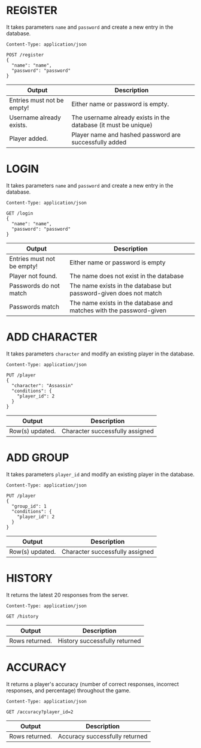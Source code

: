 # REGISTER
It takes parameters `name` and `password` and create a new entry in the database.
```
Content-Type: application/json

POST /register
{
  "name": "name",
  "password": "password"
}
```
| Output   | Description                            |
| ---------- | -------------------------------------- |
| Entries must not be empty!       | Either name or password is empty.                  |
| Username already exists.     | The username already exists in the database (it must be unique)           |
| Player added.     | Player name and hashed password are successfully added   |

# LOGIN
It takes parameters `name` and `password` and create a new entry in the database.
```
Content-Type: application/json

GET /login
{
  "name": "name",
  "password": "password"
}
```
| Output   | Description                            |
| ---------- | -------------------------------------- |
| Entries must not be empty!       | Either name or password is empty                  |
| Player not found.    | The name does not exist in the database           |
| Passwords do not match     | The name exists in the database but password-given does not match   |
| Passwords match     | The name exists in the database and matches with the password-given   |

# ADD CHARACTER
It takes parameters `character` and modify an existing player in the database.
```
Content-Type: application/json

PUT /player
{
  "character": "Assassin"
  "conditions": {
    "player_id": 2
  }
}
```
| Output   | Description                            |
| ---------- | -------------------------------------- |
| Row(s) updated.       | Character successfully assigned                  |

# ADD GROUP
It takes parameters `player_id` and modify an existing player in the database.
```
Content-Type: application/json

PUT /player
{
  "group_id": 1
  "conditions": {
    "player_id": 2
  }
}
```
| Output   | Description                            |
| ---------- | -------------------------------------- |
| Row(s) updated.       | Character successfully assigned                  |

# HISTORY
It returns the latest 20 responses from the server.
```
Content-Type: application/json

GET /history
```
| Output   | Description                            |
| ---------- | -------------------------------------- |
| Rows returned.       | History successfully returned                  |

# ACCURACY
It returns a player's accuracy (number of correct responses, incorrect responses, and percentage) throughout the game.
```
Content-Type: application/json

GET /accuracy?player_id=2

```
| Output   | Description                            |
| ---------- | -------------------------------------- |
| Rows returned.       | Accuracy successfully returned                  |
